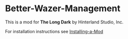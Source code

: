 # Better-Wazer-Management


This is a mod for **The Long Dark** by Hinterland Studio, Inc.



For installation instructions see [Installing-a-Mod](https://github.com/WulfMarius/ModComponent/wiki/Installing-a-Mod)
